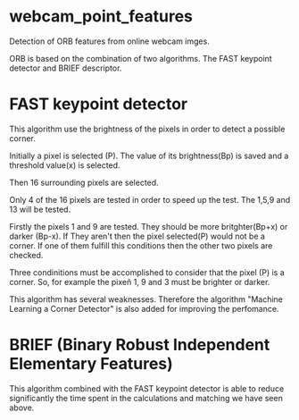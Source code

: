 # webcam_point_features
Detection of ORB features from online webcam imges.

ORB is based on the combination of two algorithms. The FAST keypoint detector and BRIEF descriptor.

# FAST keypoint detector
This algorithm use the brightness of the pixels in order to detect a possible corner.

Initially a pixel is selected (P). The value of its brightness(Bp) is saved and a threshold value(x) is selected.

Then 16 surrounding pixels are selected. 

Only 4 of the 16 pixels are tested in order to speed up the test. The 1,5,9 and 13 will be tested.

Firstly the pixels 1 and 9 are tested. They should be more britghter(Bp+x) or darker (Bp-x). If They aren't then the pixel selected(P) would not be a corner. If one of them fulfill this conditions then the other two pixels are checked. 

Three condinitions must be accomplished to consider that the pixel (P) is a corner. So, for example the pixeñ 1, 9 and 3 must be brighter or darker.

This algorithm has several weaknesses. Therefore the algorithm "Machine Learning a Corner Detector" is also added for improving the perfomance.

# BRIEF (Binary Robust Independent Elementary Features)

This algorithm combined with the FAST keypoint detector is able to reduce significantly the time spent in the calculations and matching we have seen above.

